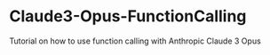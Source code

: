 # Claude3-Opus-FunctionCalling
Tutorial on how to use function calling with Anthropic Claude 3 Opus
